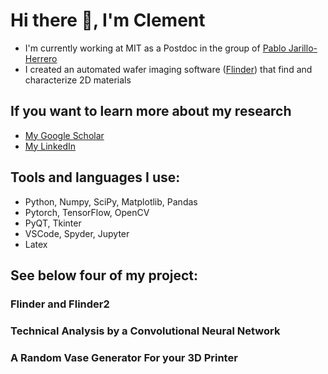 # Hi there 👋, I'm Clement

- I'm currently working at MIT as a Postdoc in the group of [Pablo Jarillo-Herrero](http://jarilloherrero.mit.edu/)
- I created an automated wafer imaging software ([Flinder](https://github.com/ClementCollignon/Flinder)) that find and characterize 2D materials

## If you want to learn more about my research
  - [My Google Scholar](https://scholar.google.com/citations?user=rIwabBwAAAAJ&hl=en&oi=ao)
  - [My LinkedIn](https://www.linkedin.com/in/clement-collignon/)

## Tools and languages I use:
 - Python, Numpy, SciPy, Matplotlib, Pandas
 - Pytorch, TensorFlow, OpenCV
 - PyQT, Tkinter
 - VSCode, Spyder, Jupyter
 - Latex

## See below four of my project:

### Flinder and Flinder2

### Technical Analysis by a Convolutional Neural Network

### A Random Vase Generator For your 3D Printer
